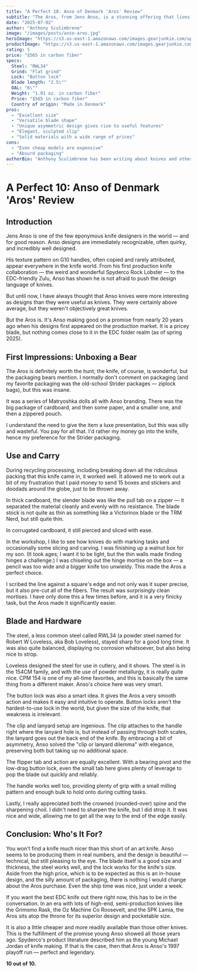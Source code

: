 ```yaml
---
title: "A Perfect 10: Anso of Denmark 'Aros' Review"
subtitle: "The Aros, from Jens Anso, is a stunning offering that lives well in a pocket and evinces a master designer's insight."
date: "2025-07-02"
author: "Anthony Sculimbrene"
image: "/images/posts/anso-aros.jpg"
heroImage: "https://s3.us-east-1.amazonaws.com/images.gearjunkie.com/uploads/2025/05/Anso-of-Denmark-Aros-knife.jpg"
productImage: "https://s3.us-east-1.amazonaws.com/images.gearjunkie.com/uploads/2025/05/Anso-of-Denmark-Aros-in-a-box.jpg"
rating: 5
price: "$565 in carbon fiber"
specs:
  Steel: "RWL34"
  Grind: "Flat grind"
  Lock: "Button lock"
  Blade length: "2.5\""
  OAL: "6\""
  Weight: "1.91 oz. in carbon fiber"
  Price: "$565 in carbon fiber"
  Country of origin: "Made in Denmark"
pros:
  - "Excellent size"
  - "Versatile blade shape"
  - "Unique asymmetric design gives rise to useful features"
  - "Elegant, sculpted clip"
  - "Solid materials with a wide range of prices"
cons:
  - "Even cheap models are expensive"
  - "Absurd packaging"
authorBio: "Anthony Sculimbrene has been writing about knives and other everyday carry gear for more than a decade. He has written for numerous digital and print sources in those years. He has also cultivated relationships with people throughout the gear world both through his reviews and his work on knife laws. He enjoys reveling in the details of good design and the history of gear. Sculimbrene is a lawyer and legal consultant for AKTI (American Knife and Tool Institute), an industry advocacy and trade group that is working to reform knife laws around the United States."
---
```


# A Perfect 10: Anso of Denmark 'Aros' Review

## Introduction

Jens Anso is one of the few eponymous knife designers in the world — and for good reason. Anso designs are immediately recognizable, often quirky, and incredibly well designed.

His texture pattern on G10 handles, often copied and rarely attributed, appear everywhere in the knife world. From his first production knife collaboration — the weird and wonderful Spyderco Rock Lobster — to the EDC-friendly Zulu, Anso has shown he is not afraid to push the design language of knives.

But until now, I have always thought that Anso knives were more interesting as designs than they were useful as knives. They were certainly above average, but they weren't objectively great knives.

But the Aros is. It's Anso making good on a promise from nearly 20 years ago when his designs first appeared on the production market. It is a pricey blade, but nothing comes close to it in the EDC folder realm (as of spring 2025).

## First Impressions: Unboxing a Bear

The Aros is definitely worth the hunt; the knife, of course, is wonderful, but the packaging bears mention. I normally don't comment on packaging (and my favorite packaging was the old-school Strider packages — ziplock bags), but this was insane.

It was a series of Matryoshka dolls all with Anso branding. There was the big package of cardboard, and then some paper, and a smaller one, and then a zippered pouch.

I understand the need to give the item a luxe presentation, but this was silly and wasteful. You pay for all that. I'd rather my money go into the knife, hence my preference for the Strider packaging.

## Use and Carry

During recycling processing, including breaking down all the ridiculous packing that this knife came in, it worked well. It allowed me to work out a bit of my frustration that I paid money to send 15 boxes and stickers and doodads around the globe, just to be thrown away.

In thick cardboard, the slender blade was like the pull tab on a zipper — it separated the material cleanly and evenly with no resistance. The blade stock is not quite as thin as something like a Victorinox blade or the TRM Nerd, but still quite thin.

In corrugated cardboard, it still pierced and sliced with ease.

In the workshop, I like to see how knives do with marking tasks and occasionally some slicing and carving. I was finishing up a walnut box for my son. (It took ages; I want it to be light, but the thin walls made finding hinges a challenge.) I was chiseling out the hinge mortise on the box — a pencil was too wide and a bigger knife too unwieldy. This made the Aros a perfect choice.

I scribed the line against a square's edge and not only was it super precise, but it also pre-cut all of the fibers. The result was surprisingly clean mortises. I have only done this a few times before, and it is a very finicky task, but the Aros made it significantly easier.

## Blade and Hardware

The steel, a less common steel called RWL34 (a powder steel named for Robert W Loveless, aka Bob Loveless), stayed sharp for a good long time. It was also quite balanced, displaying no corrosion whatsoever, but also being nice to strop.

Loveless designed the steel for use in cutlery, and it shows. The steel is in the 154CM family, and with the use of powder metallurgy, it is really quite nice. CPM 154 is one of my all-time favorites, and this is basically the same thing from a different maker. Anso's choice here was very smart.

The button lock was also a smart idea. It gives the Aros a very smooth action and makes it easy and intuitive to operate. Button locks aren't the hardest-to-use lock in the world, but given the size of the knife, that weakness is irrelevant.

The clip and lanyard setup are ingenious. The clip attaches to the handle right where the lanyard hole is, but instead of passing through both scales, the lanyard goes out the back end of the knife. By embracing a bit of asymmetry, Anso solved the "clip or lanyard dilemma" with elegance, preserving both but taking up no additional space.

The flipper tab and action are equally excellent. With a bearing pivot and the low-drag button lock, even the small tab here gives plenty of leverage to pop the blade out quickly and reliably.

The handle works well too, providing plenty of grip with a small milling pattern and enough bulk to hold onto during cutting tasks.

Lastly, I really appreciated both the crowned (rounded-over) spine and the sharpening choil. I didn't need to sharpen the knife, but I did strop it. It was nice and wide, allowing me to get all the way to the end of the edge easily.

## Conclusion: Who's It For?

You won't find a knife much nicer than this short of an art knife. Anso seems to be producing them in real numbers, and the design is beautiful — technical, but still pleasing to the eye. The blade itself is a good size and thickness, the steel works well, and the lock works for the knife's size. Aside from the high price, which is to be expected as this is an in-house design, and the silly amount of packaging, there is nothing I would change about the Aros purchase. Even the ship time was nice, just under a week.

If you want the best EDC knife out there right now, this has to be in the conversation. In an era with lots of high-end, semi-production knives like the Grimsmo Rask, the Oz Machine Co Roosevelt, and the SPK Lamia, the Aros sits atop the throne for its superior design and pocketable size.

It is also a little cheaper and more readily available than those other knives. This is the fulfillment of the promise young Anso showed all those years ago. Spyderco's product literature described him as the young Michael Jordan of knife making. If that is the case, then that Aros is Anso's 1997 playoff run — perfect and legendary.

**10 out of 10.**
